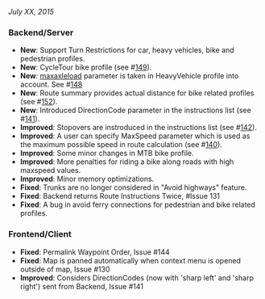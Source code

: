 *July XX, 2015*

### Backend/Server

-  **New**: Support Turn Restrictions for car, heavy vehicles, bike and pedestrian profiles.
-  **New**: CycleTour bike profile (see #[149](https://github.com/GIScience/openrouteservice/issues/149)).
-  **New**: [maxaxleload](http://wiki.openstreetmap.org/wiki/Key:maxaxleload) parameter is taken in HeavyVehicle profile into account. See #[148](https://github.com/GIScience/openrouteservice/issues/148)
-  **New**: Route summary provides actual distance for bike related profiles (see #[152](https://github.com/GIScience/openrouteservice/issues/152)).
-  **New**: Introduced DirectionCode parameter in the instructions list (see #[141](https://github.com/GIScience/openrouteservice/issues/141)).
-  **Improved**: Stopovers are instroduced in the instructions list (see #[142](https://github.com/GIScience/openrouteservice/issues/142)).
-  **Improved**: A user can specify MaxSpeed parameter which is used as the maximum possible speed in route calculation (see #[140](https://github.com/GIScience/openrouteservice/issues/140)).
-  **Improved**: Some minor changes in MTB bike profile.
-  **Improved**: More penalties for riding a bike along roads with high maxspeed values.
-  **Improved**: Minor memory optimizations.
-  **Fixed**: Trunks are no longer considered in "Avoid highways" feature.
-  **Fixed**: Backend returns Route Instructions Twice, #Issue 131
-  **Fixed**: A bug in avoid ferry connections for pedestrian and bike related profiles.
  
### Frontend/Client 

-  **Fixed**: Permalink Waypoint Order, Issue #144
-  **Fixed**: Map is panned automatically when context menu is opened outside of map, Issue #130
-  **Improved**: Considers DirectionCodes (now with 'sharp left' and 'sharp right') sent from Backend, Issue #141


